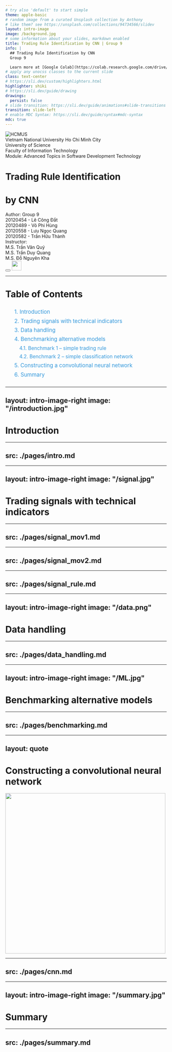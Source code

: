 ```yaml
---
# try also 'default' to start simple
theme: apple-basic
# random image from a curated Unsplash collection by Anthony
# like them? see https://unsplash.com/collections/94734566/slidev
layout: intro-image
image: /background.jpg
# some information about your slides, markdown enabled
title: Trading Rule Identification by CNN | Group 9
info: |
  ## Trading Rule Identification by CNN
  Group 9

  Learn more at [Google Colab](https://colab.research.google.com/drive/1vZx9P75a1Gmj0B90-0o28vHid54T9Mtx?usp=sharing)
# apply any unocss classes to the current slide
class: text-center
# https://sli.dev/custom/highlighters.html
highlighter: shiki
# https://sli.dev/guide/drawing
drawings:
  persist: false
# slide transition: https://sli.dev/guide/animations#slide-transitions
transition: slide-left
# enable MDC Syntax: https://sli.dev/guide/syntax#mdc-syntax
mdc: true
---
```


<div class="flex items-center justify-center space-x-5 mb-10 text-black">
  <div>
    <img src="/hcmus.png" alt="HCMUS" class="h-20">
  </div>
  <div class="flex flex-col space-y-1 items-start">
    <div class="text-xs">Vietnam National University Ho Chi Minh City</div>
    <div class="text-xs">University of Science</div>
    <div class="text-xs">Faculty of Information Technology</div>
    <div class="text-xs">Module: Advanced Topics in Software Development Technology</div>
  </div>
</div>

<h1 class="text-black">Trading Rule Identification</h1>

<h1 class="text-black">by CNN</h1>

<div class="flex justify-between mx-10 text-black text-shadow-md">
  <div class="flex flex-col items-start">
    <div>Author: Group 9</div>
    <div>20120454 - Lê Công Đắt</div>
    <div>20120489 - Võ Phi Hùng</div>
    <div>20120558 - Lưu Ngọc Quang</div>
    <div>20120582 - Trần Hữu Thành</div>
  </div>
  <div class="flex flex-col items-start">
    <div>Instructor:</div>
    <div>M.S. Trần Văn Quý</div>
    <div>M.S. Trần Duy Quang</div>
    <div>M.S. Đỗ Nguyên Kha</div>
  </div>
</div>

<div class="abs-br m-6 flex gap-2">
  <button @click="$slidev.nav.openInEditor()" title="Open in Editor" class="text-xl slidev-icon-btn opacity-50 !border-none text-black">
    <carbon:edit />
  </button>
  <a href="https://colab.research.google.com/drive/1vZx9P75a1Gmj0B90-0o28vHid54T9Mtx?usp=sharing" target="_blank" alt="Google Colab" title="Open in Google Colab"
    class="text-xl slidev-icon-btn opacity-50 !border-none text-black">
    <img src="/colab.png" width="30px"/>
  </a>
</div>

<!--
The last comment block of each slide will be treated as slide notes. It will be visible and editable in Presenter Mode along with the slide. [Read more in the docs](https://sli.dev/guide/syntax.html#notes)
-->

---

<style>
.toc {
  text-align: left;
  margin: 2em;
}

.toc-item {
  margin-bottom: 0.5em;
  font-size: 1.2em;
  color: #3498db;
  cursor: pointer;
  transition: all 0.3s ease;
}

.toc-item:hover {
  color: #1abc9c;
}

.toc-subitem {
  margin-left: 1em;
  font-size: 1.1em;
  color: #3498db;
  cursor: pointer;
  transition: all 0.3s ease;
  margin-bottom: 0.5em;
}

.toc-subitem:hover {
  color: #27ae60;
}
</style>

# Table of Contents

<div class="toc">
  <div class="toc-item" @click="$slidev.nav.go(1)">1. Introduction</div>
  <div class="toc-item" @click="$slidev.nav.go(2)">2. Trading signals with technical indicators</div>
  <div class="toc-item" @click="$slidev.nav.go(3)">3. Data handling</div>
  <div class="toc-item" @click="$slidev.nav.go(4)">4. Benchmarking alternative models</div>
  <div class="toc-subitem" @click="$slidev.nav.go(5)">4.1. Benchmark 1 – simple trading rule</div>
  <div class="toc-subitem" @click="$slidev.nav.go(6)">4.2. Benchmark 2 – simple classification network</div>
  <div class="toc-item" @click="$slidev.nav.go(7)">5. Constructing a convolutional neural network</div>
  <div class="toc-item" @click="$slidev.nav.go(8)">6. Summary</div>
</div>

---
layout: intro-image-right
image: "/introduction.jpg"
---

<!-- Phần Introduction -->

# Introduction

---
src: ./pages/intro.md
---

---
layout: intro-image-right
image: "/signal.jpg"
---

<!-- Phần Trading signals with technical indicators -->

# Trading signals with technical indicators

---
src: ./pages/signal_mov1.md
---

---
src: ./pages/signal_mov2.md
---

---
src: ./pages/signal_rule.md
---

---
layout: intro-image-right
image: "/data.png"
---

<!-- Phần Data handling -->

# Data handling

---
src: ./pages/data_handling.md
---

---
layout: intro-image-right
image: "/ML.jpg"
---

<!-- Phần Benchmarking alternative models -->

# Benchmarking alternative models

---
src: ./pages/benchmarking.md
---

---
layout: quote
---

<!-- Phần Constructing a convolutional neural network -->
  <div class="flex justify-between items-center">
    <h1>Constructing a convolutional neural network</h1>
    <img src="/Ai-Neural-Network.gif" width="500px"></img>
  </div>

---
src: ./pages/cnn.md
---

---
layout: intro-image-right
image: "/summary.jpg"
---

<!-- Phần Summary -->

# Summary

---
src: ./pages/summary.md
---
